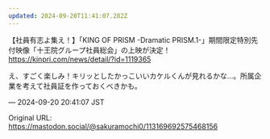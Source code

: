 ```yaml
---
updated: 2024-09-20T11:41:07.282Z
---
```


<p>【社員有志よ集え！】「KING OF PRISM -Dramatic PRISM.1-」期間限定特別先付映像「十王院グループ社員総会」の上映が決定！<br /><a href="https://kinpri.com/news/detail/?id=1119365" target="_blank" rel="nofollow noopener noreferrer" translate="no"><span class="invisible">https://</span><span class="ellipsis">kinpri.com/news/detail/?id=111</span><span class="invisible">9365</span></a></p><p>え、すごく楽しみ！キリッとしたかっこいいカケルくんが見れるかな…。所属企業を考えて社員証を作っておくべきかも。</p>

&mdash; 2024-09-20 20:41:07 JST

Original URL: https://mastodon.social/@sakuramochi0/113169692575468156
